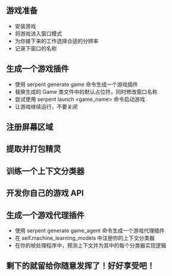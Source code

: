 ## 游戏准备
* 安装游戏
* 将游戏进入窗口模式
* 为你接下来的工作选择合适的分辨率
* 记录下窗口的名称
## 生成一个游戏插件
* 使用 serpent generate game 命令生成一个游戏插件
* 替换生成的 Game 类文件中的默认占位符，同时修改窗口名称
* 尝试使用 serpent launch <game_name> 命令启动游戏
* 让游戏继续运行，不要关闭
## 注册屏幕区域
## 提取并打包精灵
## 训练一个上下文分类器
## 开发你自己的游戏 API
## 生成一个游戏代理插件
* 使用 serpent generate game_agent 命令生成一个游戏代理插件
* 在 self.machine_learning_models 中注册你的上下文分类器
* 在你的帧处理程序中，预测上下文并为其中的每个分类器实现逻辑
## 剩下的就留给你随意发挥了！好好享受吧！